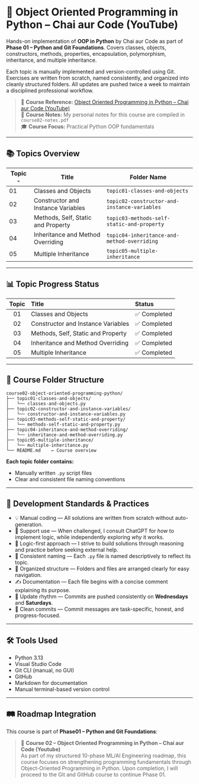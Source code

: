 # 📘 Object Oriented Programming in Python – Chai aur Code (YouTube)

Hands-on implementation of **OOP in Python** by Chai aur Code as part of **Phase 01 – Python and Git Foundations**. Covers classes, objects, constructors, methods, properties, encapsulation, polymorphism, inheritance, and multiple inheritance.

Each topic is manually implemented and version-controlled using Git. Exercises are written from scratch, named consistently, and organized into cleanly structured folders. All updates are pushed twice a week to maintain a disciplined professional workflow.

> 🔗 **Course Reference:** [Object Oriented Programming in Python – Chai aur Code (YouTube)](https://www.youtube.com/watch?v=6soT3DMBJGQ&t=3s)  
> 📒 **Course Notes:** My personal notes for this course are compiled in `course02-notes.pdf`  
> 🎓 **Course Focus:** Practical Python OOP fundamentals

---

## 📚 Topics Overview

| Topic  - | Title                               | Folder Name                                  |
|----------|-------------------------------------|----------------------------------------------|
| 01       | Classes and Objects                 | `topic01-classes-and-objects`                |
| 02       | Constructor and Instance Variables  | `topic02-constructor-and-instance-variables` |
| 03       | Methods, Self, Static and Property  | `topic03-methods-self-static-and-property`   |
| 04       | Inheritance and Method Overriding   | `topic04-inheritance-and-method-overriding`  |
| 05       | Multiple Inheritance                | `topic05-multiple-inheritance`               |

---

## 📊 Topic Progress Status

| Topic    | Title                              | Status         |
|:--------:|:-----------------------------------|:---------------|
|   01     | Classes and Objects                | ✅ Completed   |
|   02     | Constructor and Instance Variables | ✅ Completed   |
|   03     | Methods, Self, Static and Property | ✅ Completed   |
|   04     | Inheritance and Method Overriding  | ✅ Completed   |
|   05     | Multiple Inheritance               | ✅ Completed   |

---

## 🧱 Course Folder Structure

```
course02-object-oriented-programming-python/
├── topic01-classes-and-objects/
│   └── classes-and-objects.py
├── topic02-constructor-and-instance-variables/
│   └── constructor-and-instance-variables.py
├── topic03-methods-self-static-and-property/
│   └── methods-self-static-and-property.py
├── topic04-inheritance-and-method-overriding/
│   └── inheritance-and-method-overriding.py
├── topic05-multiple-inheritance/ 
│   └── multiple-inheritance.py
└── README.md    ← Course overview 

```

**Each topic folder contains:**
- Manually written `.py` script files  
- Clear and consistent file naming conventions

---

## 🧭 Development Standards & Practices

- 💡 Manual coding — All solutions are written from scratch without auto-generation.
- 🤝 Support use — When challenged, I consult ChatGPT for *how* to implement logic, while independently exploring *why* it works.
- 🧠 Logic-first approach — I strive to build solutions through reasoning and practice before seeking external help.
- 🧪 Consistent naming — Each `.py` file is named descriptively to reflect its topic.
- 📁 Organized structure — Folders and files are arranged clearly for easy navigation.
- ✍️ Documentation — Each file begins with a concise comment explaining its purpose.
- 🔄 Update rhythm — Commits are pushed consistently on **Wednesdays** and **Saturdays**.
- 📌 Clean commits — Commit messages are task-specific, honest, and progress-focused.

---

## 🛠️ Tools Used

- Python 3.13  
- Visual Studio Code  
- Git CLI (manual, no GUI)  
- GitHub  
- Markdown for documentation  
- Manual terminal-based version control

---

## 🛤️ Roadmap Integration

This course is part of **Phase01 – Python and Git Foundations**:

> 🔸 **Course 02 – Object Oriented Programming in Python – Chai aur Code (Youtube)**  
As part of my structured 10-phase ML/AI Engineering roadmap, this course focuses on strengthening programming fundamentals through Object-Oriented Programming in Python. Upon completion, I will proceed to the Git and GitHub course to continue Phase 01.